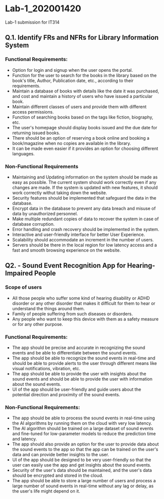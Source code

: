 # Lab-1_202001420
Lab-1 submission for IT314 

## Q.1. Identify FRs and NFRs for Library Information System

### Functional Requirements: 

- Option for login and signup when the user opens the portal.
- Function for the user to search for the books in the library based on the book's title, Author, Publication date, etc., according to their requirements.
- Maintain a database of books with details like the date it was purchased, and cost and maintain a history of users who have issued a particular book.
- Maintain different classes of users and provide them with different access permissions.
- Function of searching books based on the tags like fiction, biography, etc.
- The user's homepage should display books issued and the due date for returning issued books.
- There should be an option of reserving a book online and booking a book/magazine when no copies are available in the library.
- It can be made even easier if it provides an option for choosing different languages.


### Non-Functional Requirements
- Maintaining and  Updating information on the system should be made as easy as possible. The current system should work correctly even if any changes are made. If the system is updated with new features, it should work correctly withut taking down the website.
- Security features should be implemented that safeguard the data in the database.
- Encrypt data in the database to prevent any data breach and misuse of data by unauthorized personnel. 
- Make multiple redundant copies of data to recover the system in case of database corruption.
- Error handling and crash recovery should be implemented in the system.
- Interactive and user-friendly interface for better User Experience.
- Scalability should accommodate an increment in the number of users.
- Servers should be there in the local region for low latency access and a fast and smooth browsing experience on the website.


## Q2. - Sound Event Recognition App for Hearing-Impaired People
### Scope of users
- All those people who suffer some kind of hearing disability or ADHD disorder or any other disorder that makes it difficult for them to hear or understand the things around them.
- Family of people suffering from such diseases or disorders.
- Any people who want to keep this device with them as a safety measure or for any other purpose.

### Functional Requirements:
- The app should be precise and accurate in recognizing the sound events and be able to differentiate between the sound events.
- The app should be able to recognize the sound events in real-time and should be able to provide alerts to the user through different means like visual notifications, vibration, etc.
- The app should be able to provide the user with insights about the sound events and should be able to provide the user with information about the sound events.
- UI of the app should be user-friendly and guide users about the potential direction and proximity of the sound events.

### Non-Functional Requirements:
- The app should be able to process the sound events in real-time using the AI algorithms by running them on the cloud with very low latency.
- The AI algorithm should be trained on a large dataset of sound events and fine-tuned for low-parameter models to reduce the prediction time and latency.
- The app should also provide an option for the user to provide data about the sound events to the app so that the app can be trained on the user's data and can provide better insights to the user.
- UI of the app should be designed to be very user-friendly so that the user can easily use the app and get insights about the sound events.
- Security of the user's data should be maintained, and the user's data should be encrypted and stored in the cloud.
- The app should be able to store a large number of users and process a large number of sound events in real-time without any lag or delay, as the user's life might depend on it.

